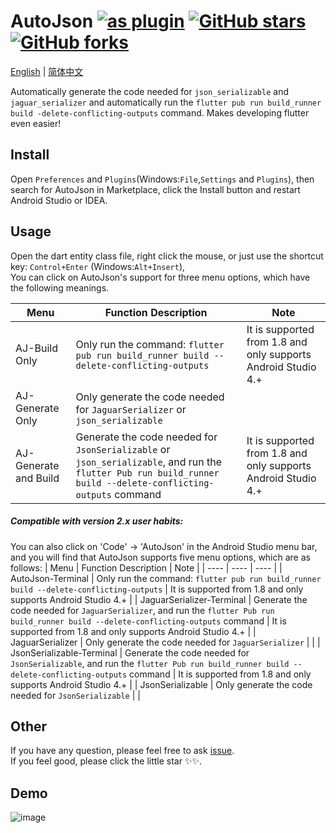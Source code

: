 # AutoJson [![as plugin](https://img.shields.io/jetbrains/plugin/d/11600-autojson.svg)](https://plugins.jetbrains.com/plugin/11600-autojson) [![GitHub stars](https://img.shields.io/github/stars/LuodiJackShen/AutoJson)](https://github.com/LuodiJackShen/AutoJson/stargazers) [![GitHub forks](https://img.shields.io/github/forks/LuodiJackShen/AutoJson)](https://github.com/LuodiJackShen/AutoJson/network)

[English](https://github.com/LuodiJackShen/AutoJson/blob/main/README.md) | [简体中文](https://github.com/LuodiJackShen/AutoJson/blob/main/README-CN.md)

Automatically generate the code needed for `json_serializable` and `jaguar_serializer` and automatically run the `flutter pub run build_runner build -delete-conflicting-outputs` command. Makes developing flutter even easier!

## Install
Open `Preferences` and `Plugins`(Windows:`File`,`Settings` and `Plugins`), then search for AutoJson in Marketplace, click the Install button and restart Android Studio or IDEA.  

## Usage
Open the dart entity class file, right click the mouse, or just use the shortcut key: `Control+Enter` (Windows:`Alt+Insert`),    
You can click on AutoJson's support for three menu options, which have the following meanings.

| Menu | Function Description | Note |
| ---- | ---- | ---- |
| AJ-Build Only | Only run the command: `flutter pub run build_runner build --delete-conflicting-outputs` | It is supported from 1.8 and only supports Android Studio 4.+ |
| AJ-Generate Only | Only generate the code needed for `JaguarSerializer` or `json_serializable` |  | 
| AJ-Generate and Build | Generate the code needed for `JsonSerializable` or `json_serializable`, and run the `flutter Pub run build_runner build --delete-conflicting-outputs` command | It is supported from 1.8 and only supports Android Studio 4.+ |

##### Compatible with version 2.x user habits:
You can also click on 'Code' -> 'AutoJson' in the Android Studio menu bar, and you will find that AutoJson supports five menu options, which are as follows:
| Menu | Function Description | Note |
| ---- | ---- | ---- |
| AutoJson-Terminal | Only run the command: `flutter pub run build_runner build --delete-conflicting-outputs` | It is supported from 1.8 and only supports Android Studio 4.+ |
| JaguarSerializer-Terminal | Generate the code needed for `JaguarSerializer`, and run the `flutter Pub run build_runner build --delete-conflicting-outputs` command | It is supported from 1.8 and only supports Android Studio 4.+ |
| JaguarSerializer | Only generate the code needed for `JaguarSerializer` |  | 
| JsonSerializable-Terminal | Generate the code needed for `JsonSerializable`, and run the `flutter Pub run build_runner build --delete-conflicting-outputs` command | It is supported from 1.8 and only supports Android Studio 4.+ |
| JsonSerializable | Only generate the code needed for `JsonSerializable` |  |   

## Other
If you have any question, please feel free to ask [issue](https://github.com/LuodiJackShen/AutoJson/issues).  
If you feel good, please click the little star ✨✨.

## Demo
![image](https://github.com/LuodiJackShen/AutoJson/blob/main/images/demo.gif)